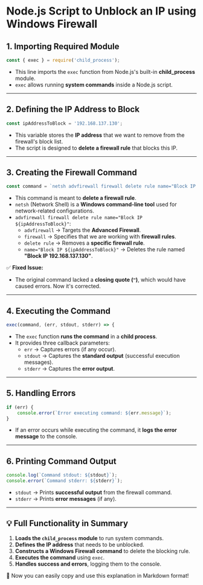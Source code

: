 # **Node.js Script to Unblock an IP using Windows Firewall**

## **1. Importing Required Module**
```javascript
const { exec } = require('child_process');
```
- This line imports the `exec` function from Node.js's built-in **child_process** module.
- `exec` allows running **system commands** inside a Node.js script.

---

## **2. Defining the IP Address to Block**
```javascript
const ipAddressToBlock = '192.168.137.130';
```
- This variable stores the **IP address** that we want to remove from the firewall's block list.
- The script is designed to **delete a firewall rule** that blocks this IP.

---

## **3. Creating the Firewall Command**
```javascript
const command = `netsh advfirewall firewall delete rule name="Block IP ${ipAddressToBlock}"`;
```
- This command is meant to **delete a firewall rule**.
- `netsh` (Network Shell) is a **Windows command-line tool** used for network-related configurations.
- `advfirewall firewall delete rule name="Block IP ${ipAddressToBlock}"`:
  - `advfirewall` → Targets the **Advanced Firewall**.
  - `firewall` → Specifies that we are working with **firewall rules**.
  - `delete rule` → Removes a **specific firewall rule**.
  - `name="Block IP ${ipAddressToBlock}"` → Deletes the rule named **"Block IP 192.168.137.130"**.

✅ **Fixed Issue:**
- The original command lacked a **closing quote (`"`)**, which would have caused errors. Now it's corrected.

---

## **4. Executing the Command**
```javascript
exec(command, (err, stdout, stderr) => {
```
- The `exec` function **runs the command** in a **child process**.
- It provides three callback parameters:
  - `err` → Captures errors (if any occur).
  - `stdout` → Captures the **standard output** (successful execution messages).
  - `stderr` → Captures the **error output**.

---

## **5. Handling Errors**
```javascript
if (err) {
    console.error(`Error executing command: ${err.message}`);
}
```
- If an error occurs while executing the command, it **logs the error message** to the console.

---

## **6. Printing Command Output**
```javascript
console.log(`Command stdout: ${stdout}`);
console.error(`Command stderr: ${stderr}`);
```
- `stdout` → Prints **successful output** from the firewall command.
- `stderr` → Prints **error messages** (if any).

---

## **💡 Full Functionality in Summary**
1. **Loads the `child_process` module** to run system commands.
2. **Defines the IP address** that needs to be unblocked.
3. **Constructs a Windows Firewall command** to delete the blocking rule.
4. **Executes the command** using `exec`.
5. **Handles success and errors**, logging them to the console.

🚀 Now you can easily copy and use this explanation in Markdown format!
